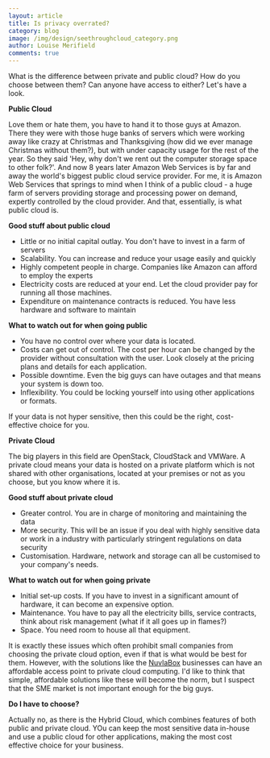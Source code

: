 ```yaml
---
layout: article
title: Is privacy overrated? 
category: blog
image: /img/design/seethroughcloud_category.png
author: Louise Merifield
comments: true
---
```


What is the difference between private and public cloud?
How do you choose between them?  Can anyone have access to either? Let's have a look.

**Public Cloud**

Love them or hate them, you have to hand it to those guys at Amazon. There they were with those huge banks of servers which were working away like crazy at Christmas and Thanksgiving (how did we ever manage Christmas without them?), but with under capacity usage for the rest of the year. So they said 'Hey, why don't we rent out the computer storage space to other folk?'. And now 8 years later Amazon Web Services is by far and away the world's biggest public cloud service provider. For me, it is Amazon Web Services that springs to mind when I think of a public cloud - a huge farm of servers providing storage and processing power on demand, expertly controlled by the cloud provider. And that, essentially, is what public cloud is.

**Good stuff about public cloud**

* Little or no initial capital outlay. You don't have to invest in a farm of servers
* Scalability. You can increase and reduce your usage easily and quickly
* Highly competent people in charge. Companies like Amazon can afford to employ the experts 
* Electricity costs are reduced at your end. Let the cloud provider pay for running all those machines.
* Expenditure on maintenance contracts is reduced. You have less hardware and software to maintain

**What to watch out for when going public**

* You have no control over where your data is located. 
* Costs can get out of control. The cost per hour can be changed by the provider without consultation with the user. Look closely at the pricing plans and details for each application.
* Possible downtime. Even the big guys can have outages and that means your system is down too.
* Inflexibility. You could be locking yourself into using other applications or formats.

If your data is not hyper sensitive, then this could be the right, cost-effective choice for you.

**Private Cloud**

The big players in this field are OpenStack, CloudStack and VMWare. A private cloud means your data is hosted on a private platform which is not shared with other organisations, located at your premises or not as you choose, but you know where it is. 

**Good stuff about private cloud**

* Greater control. You are in charge of monitoring and maintaining the data
* More security. This will be an issue if you deal with highly sensitive data or work in a industry with particularly stringent regulations on data security
* Customisation. Hardware, network and storage can all be customised to your company's needs.

**What to watch out for when going private**

* Initial set-up costs. If you have to invest in a significant amount of hardware, it can become an expensive option.
* Maintenance. You have to pay all the electricity bills, service contracts, think about risk management (what if it all goes up in flames?)
* Space. You need room to house all that equipment.

It is exactly these issues which often prohibit small companies from choosing the private cloud option, even if that is what would be best for them. However, with the solutions like the [NuvlaBox](http://sixsq.com/products/nuvlabox.html) businesses can have an affordable access point to private cloud computing. I'd like to think that simple, affordable solutions like these will become the norm, but I suspect that the SME market is not important enough for the big guys.

**Do I have to choose?**

Actually no, as there is the Hybrid Cloud, which combines features of both public and private cloud. YOu can keep the most sensitive data in-house and use a public cloud for other applications, making the most cost effective choice for your business.





